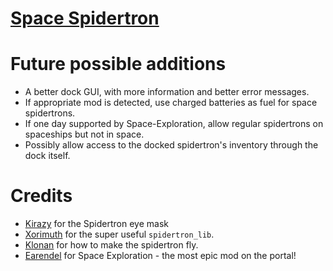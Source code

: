 
# [Space Spidertron](https://mods.factorio.com/mod/space-spidertron)


# Future possible additions
- A better dock GUI, with more information and better error messages.
- If appropriate mod is detected, use charged batteries as fuel for space spidertrons.
- If one day supported by Space-Exploration, allow regular spidertrons on spaceships but not in space.
- Possibly allow access to the docked spidertron's inventory through the dock itself.

# Credits
- [Kirazy](https://mods.factorio.com/user/Kirazy) for the Spidertron eye mask
- [Xorimuth](https://mods.factorio.com/user/Xorimuth) for the super useful `spidertron_lib`.
- [Klonan](https://mods.factorio.com/mod/Companion_Drones) for how to make the spidertron fly.
- [Earendel](https://mods.factorio.com/user/Earendel) for Space Exploration - the most epic mod on the portal!